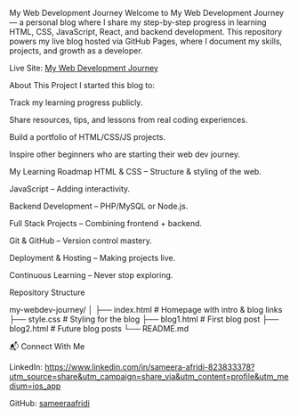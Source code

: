  My Web Development Journey
Welcome to My Web Development Journey — a personal blog where I share my step-by-step progress in learning HTML, CSS, JavaScript, React, and backend development.
This repository powers my live blog hosted via GitHub Pages, where I document my skills, projects, and growth as a developer.

 Live Site: [My Web Development Journey](https://sameeraafridi.github.io/my-webdev-journey/)

 About This Project
I started this blog to:

Track my learning progress publicly.

Share resources, tips, and lessons from real coding experiences.

Build a portfolio of HTML/CSS/JS projects.

Inspire other beginners who are starting their web dev journey.

 My Learning Roadmap
HTML & CSS – Structure & styling of the web.

JavaScript – Adding interactivity.

Backend Development – PHP/MySQL or Node.js.

Full Stack Projects – Combining frontend + backend.

Git & GitHub – Version control mastery.

Deployment & Hosting – Making projects live.

Continuous Learning – Never stop exploring.

 Repository Structure

my-webdev-journey/
│
├── index.html       # Homepage with intro & blog links
├── style.css        # Styling for the blog
├── blog1.html       # First blog post
├── blog2.html       # Future blog posts
└── README.md        

📬 Connect With Me

LinkedIn: https://www.linkedin.com/in/sameera-afridi-823833378?utm_source=share&utm_campaign=share_via&utm_content=profile&utm_medium=ios_app

GitHub: [sameeraafridi](https://github.com/SameeraAfridi)

